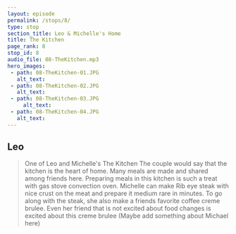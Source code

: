 ```yaml
---
layout: episode
permalink: /stops/8/
type: stop
section_title: Leo & Michelle's Home
title: The Kitchen
page_rank: 8
stop_id: 8
audio_file: 08-TheKitchen.mp3
hero_images:
 - path: 08-TheKitchen-01.JPG
   alt_text:
 - path: 08-TheKitchen-02.JPG
   alt_text:
 - path: 08-TheKitchen-03.JPG
     alt_text:
 - path: 08-TheKitchen-04.JPG
   alt_text:
---
```


## Leo

> One of Leo and Michelle's
The Kitchen
The couple would say that the kitchen is the heart of home. Many meals are made and shared among friends here.
Preparing meals in this kitchen is such a treat with gas stove convection oven. Michelle can make Rib eye steak
with nice crust on the meat and prepare it medium rare in minutes. To go along with the steak, she also make a friends favorite
coffee creme brulee. Even her friend that is not excited about food changes is excited about this creme brulee (Maybe add something about Michael here)

